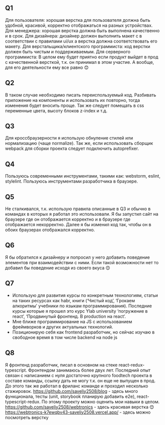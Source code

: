 ## Q1

Для пользователя: хорошая верстка для пользователя должна быть удобной, красивой, корректно отображаться на разных устройствах.
Для менеджера: хорошая верстка должна быть выполнена качественно и в срок.
Для дизайнера: дизайнер должен выполнить макет с в соответствии с правилами ui/ux а верстка должна соответствовать его макету.
Для верстальщика/клиентского программиста: код верстки должен быть чистым и  поддерживаемым.
Для серверного программиста: В целом ему будет приятно если продукт выйдет в прод с качественной версткой, т.к. он принимал в этом участие. А вообще, для его деятельности ему все равно 😊
 
## Q2

В таком случае необходимо писать переиспользуемый код. Разбивать приложение на компоненты и использовать их повторно, тогда изменения будет вносить проще. Так же следует помещать в css переменные цвета, высоту блоков z-index и т.д.

## Q3

Для кроссбраузерности я использую обнуление стилей или нормализацию (чаще normalize).
Так же, если использовать сборщик webpack для сборки проекта следует подключить autoprefixer. 

## Q4

Пользуюсь современными инструментами, такими как: webstorm, eslint, stylelint. Пользуюсь инструментами разработчика в браузере.

## Q5

Не сталкивался, т.к. использую правила описанные в Q3 и обычно в командах в которых я работал это использовали.
Я бы запустил сайт на браузере где он отображается корректно и в браузере где отображается некорректно. Далее я бы изменил код так, чтобы он в обоих браузерах отображался корректно.

## Q6

Я бы обратился к дизайнеру и попросил у него добавить поведение элементов при взаимодействии с ними. Если такой возможности нет то добавил бы поведение исходя из своего вкуса 😊

## Q7

- Использую для развития курсы по конкретным технологиям, статьи на таких ресурсах как habr, книги (‘Чистый код’, ‘Грокаем алкоритмы’ учебники по языкам программирования). Последние курсы которые я прошел это курс Ylab university ‘погружение в react’, ‘Продвинутый фронтенд. В production  на react’.
- Мне ближе программирование на JS с использованием фреймворков и других актуальных технологий. 
- Позиционирую себя как frontend разработчик, но сейчас изучаю в свободное время в том числе backend на node js

## Q8

Я фронтенд разработчик, писал в основном на стеке react-redux-typescript. Фронтендом занимаюсь более двух лет. Последний опыт связан с написанием с нуля достаточно крупного foodtech проекта в составе команды, ссылку дать не могу т.к. он еще не выпущен в прод. 
До этого так же работал в фриланс команде и проходил несколько стажировок.
https://github.com/saveliy2508/blog - здесь много функционала, тесты (unit, storybook планирую добавить e2e), react-typescript-redux. По этому проекту можно оценить мои навыки в целом.
https://github.com/saveliy2508/webtronics - здесь красивая верстка 😊
https://webtronics-k7ewqbv43-saveliy2508.vercel.app/ - здесь можно посмотреть верстку

